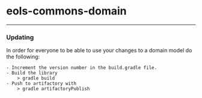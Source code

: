 # eols-commons-domain
--------

### Updating
In order for everyone to be able to use your changes to a domain model do the following:

    - Increment the version number in the build.gradle file.
    - Build the library
        > gradle build
    - Push to artifactory with
        > gradle artifactoryPublish